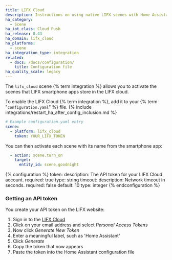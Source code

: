 ```yaml
---
title: LIFX Cloud
description: Instructions on using native LIFX scenes with Home Assistant.
ha_category:
  - Scene
ha_iot_class: Cloud Push
ha_release: 0.43
ha_domain: lifx_cloud
ha_platforms:
  - scene
ha_integration_type: integration
related:
  - docs: /docs/configuration/
    title: Configuration file
ha_quality_scale: legacy
---
```


The `lifx_cloud` scene {% term integration %} allows you to activate the scenes that LIFX smartphone apps store in the LIFX cloud.

To enable the LIFX Cloud {% term integration %}, add it to your {% term "`configuration.yaml`" %} file.
{% include integrations/restart_ha_after_config_inclusion.md %}

```yaml
# Example configuration.yaml entry
scene:
  - platform: lifx_cloud
    token: YOUR_LIFX_TOKEN
```

You can then activate each scene with its name from the smartphone app:

```yaml
  - action: scene.turn_on
    target:
      entity_id: scene.goodnight
```

{% configuration %}
token:
  description: The API token for your LIFX Cloud account.
  required: true
  type: string
timeout:
  description: Network timeout in seconds.
  required: false
  default: 10
  type: integer
{% endconfiguration %}

### Getting an API token

You create your API token on the LIFX website:
1. Sign in to the [LIFX Cloud](https://cloud.lifx.com/)
2. Click on your email address and select _Personal Access Tokens_
3. Now click _Generate New Token_
4. Enter a meaningful label, such as 'Home Assistant'
5. Click _Generate_
6. Copy the token that now appears
7. Paste the token into the Home Assistant configuration file
